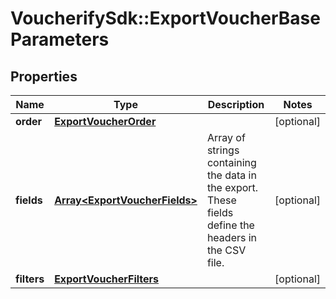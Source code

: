# VoucherifySdk::ExportVoucherBaseParameters

## Properties

| Name | Type | Description | Notes |
| ---- | ---- | ----------- | ----- |
| **order** | [**ExportVoucherOrder**](ExportVoucherOrder.md) |  | [optional] |
| **fields** | [**Array&lt;ExportVoucherFields&gt;**](ExportVoucherFields.md) | Array of strings containing the data in the export. These fields define the headers in the CSV file. | [optional] |
| **filters** | [**ExportVoucherFilters**](ExportVoucherFilters.md) |  | [optional] |


